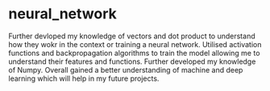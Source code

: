 # neural_network
Further devloped my knowledge of vectors and dot product to understand how they wokr in the context or training a neural network.
Utilised activation functions and backpropagation algorithms to train the model allowing me to understand their features and functions.
Further developed my knowledge of Numpy.
Overall gained a better understanding of machine and deep learning which will help in my future projects.
